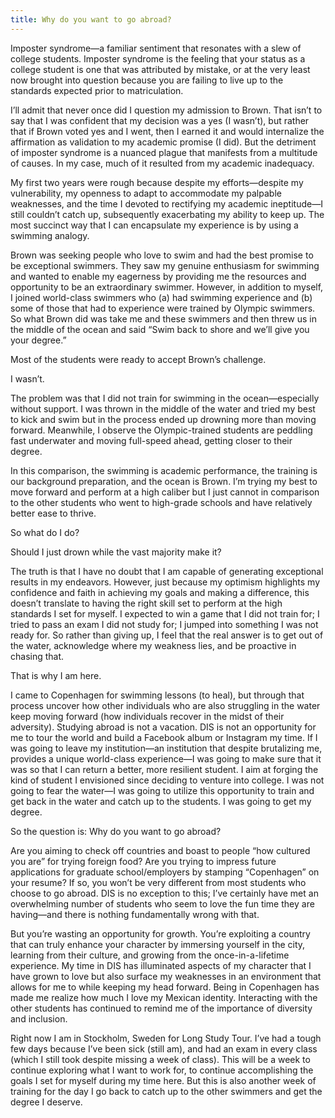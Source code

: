 ```yaml
---
title: Why do you want to go abroad?
---
```


Imposter syndrome—a familiar sentiment that resonates with a slew of college students. Imposter syndrome is the feeling that your status as a college student is one that was attributed by mistake, or at the very least now brought into question because you are failing to live up to the standards expected prior to matriculation.

I’ll admit that never once did I question my admission to Brown. That isn’t to say that I was confident that my decision was a yes (I wasn’t), but rather that if Brown voted yes and I went, then I earned it and would internalize the affirmation as validation to my academic promise (I did). But the detriment of imposter syndrome is a nuanced plague that manifests from a multitude of causes. In my case, much of it resulted from my academic inadequacy.

My first two years were rough because despite my efforts—despite my vulnerability, my openness to adapt to accommodate my palpable weaknesses, and the time I devoted to rectifying my academic ineptitude—I still couldn’t catch up, subsequently exacerbating my ability to keep up. The most succinct way that I can encapsulate my experience is by using a swimming analogy.

Brown was seeking people who love to swim and had the best promise to be exceptional swimmers. They saw my genuine enthusiasm for swimming and wanted to enable my eagerness by providing me the resources and opportunity to be an extraordinary swimmer. However, in addition to myself, I joined world-class swimmers who (a) had swimming experience and (b) some of those that had to experience were trained by Olympic swimmers. So what Brown did was take me and these swimmers and then threw us in the middle of the ocean and said “Swim back to shore and we’ll give you your degree.”

Most of the students were ready to accept Brown’s challenge.

I wasn’t.

The problem was that I did not train for swimming in the ocean—especially without support. I was thrown in the middle of the water and tried my best to kick and swim but in the process ended up drowning more than moving forward. Meanwhile, I observe the Olympic-trained students are peddling fast underwater and moving full-speed ahead, getting closer to their degree.

In this comparison, the swimming is academic performance, the training is our background preparation, and the ocean is Brown. I’m trying my best to move forward and perform at a high caliber but I just cannot in comparison to the other students who went to high-grade schools and have relatively better ease to thrive.

So what do I do?

Should I just drown while the vast majority make it?

The truth is that I have no doubt that I am capable of generating exceptional results in my endeavors. However, just because my optimism highlights my confidence and faith in achieving my goals and making a difference, this doesn’t translate to having the right skill set to perform at the high standards I set for myself. I expected to win a game that I did not train for; I tried to pass an exam I did not study for; I jumped into something I was not ready for. So rather than giving up, I feel that the real answer is to get out of the water, acknowledge where my weakness lies, and be proactive in chasing that.

That is why I am here.

I came to Copenhagen for swimming lessons (to heal), but through that process uncover how other individuals who are also struggling in the water keep moving forward (how individuals recover in the midst of their adversity). Studying abroad is not a vacation. DIS is not an opportunity for me to tour the world and build a Facebook album or Instagram my time. If I was going to leave my institution—an institution that despite brutalizing me, provides a unique world-class experience—I was going to make sure that it was so that I can return a better, more resilient student. I aim at forging the kind of student I envisioned since deciding to venture into college. I was not going to fear the water—I was going to utilize this opportunity to train and get back in the water and catch up to the students. I was going to get my degree.

So the question is: Why do you want to go abroad?

Are you aiming to check off countries and boast to people “how cultured you are” for trying foreign food? Are you trying to impress future applications for graduate school/employers by stamping “Copenhagen” on your resume? If so, you won’t be very different from most students who choose to go abroad. DIS is no exception to this; I’ve certainly have met an overwhelming number of students who seem to love the fun time they are having—and there is nothing fundamentally wrong with that.

But you’re wasting an opportunity for growth. You’re exploiting a country that can truly enhance your character by immersing yourself in the city, learning from their culture, and growing from the once-in-a-lifetime experience. My time in DIS has illuminated aspects of my character that I have grown to love but also surface my weaknesses in an environment that allows for me to while keeping my head forward. Being in Copenhagen has made me realize how much I love my Mexican identity. Interacting with the other students has continued to remind me of the importance of diversity and inclusion.

Right now I am in Stockholm, Sweden for Long Study Tour. I’ve had a tough few days because I’ve been sick (still am), and had an exam in every class (which I still took despite missing a week of class). This will be a week to continue exploring what I want to work for, to continue accomplishing the goals I set for myself during my time here. But this is also another week of training for the day I go back to catch up to the other swimmers and get the degree I deserve. 
